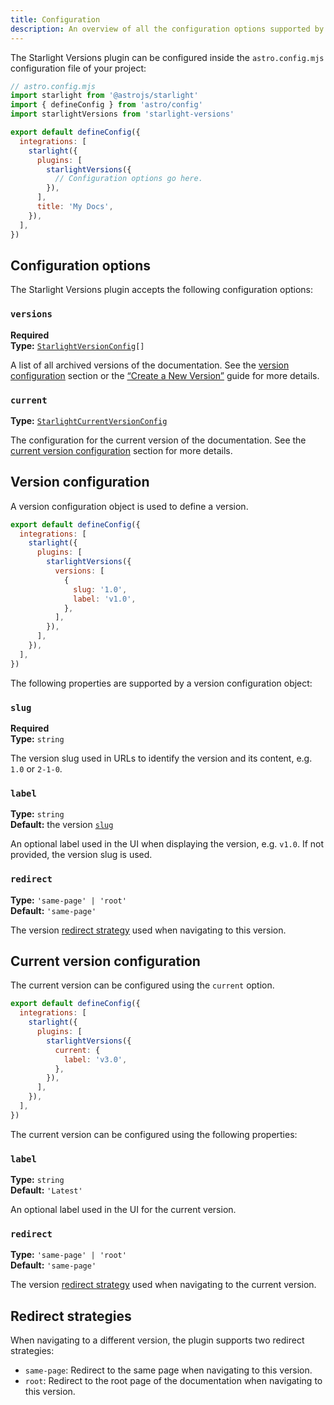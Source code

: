 ```yaml
---
title: Configuration
description: An overview of all the configuration options supported by the Starlight Versions plugin.
---
```


The Starlight Versions plugin can be configured inside the `astro.config.mjs` configuration file of your project:

```js {11}
// astro.config.mjs
import starlight from '@astrojs/starlight'
import { defineConfig } from 'astro/config'
import starlightVersions from 'starlight-versions'

export default defineConfig({
  integrations: [
    starlight({
      plugins: [
        starlightVersions({
          // Configuration options go here.
        }),
      ],
      title: 'My Docs',
    }),
  ],
})
```

## Configuration options

The Starlight Versions plugin accepts the following configuration options:

### `versions`

**Required**  
**Type:** <code><a href="#version-configuration">StarlightVersionConfig</a>[]</code>

A list of all archived versions of the documentation.
See the [version configuration](#version-configuration) section or the [“Create a New Version”](/guides/create-new-version/) guide for more details.

### `current`

**Type:** [`StarlightCurrentVersionConfig`](#current-version-configuration)

The configuration for the current version of the documentation.
See the [current version configuration](#version-configuration) section for more details.

## Version configuration

A version configuration object is used to define a version.

```js {7-10}
export default defineConfig({
  integrations: [
    starlight({
      plugins: [
        starlightVersions({
          versions: [
            {
              slug: '1.0',
              label: 'v1.0',
            },
          ],
        }),
      ],
    }),
  ],
})
```

The following properties are supported by a version configuration object:

### `slug`

**Required**  
**Type:** `string`

The version slug used in URLs to identify the version and its content, e.g. `1.0` or `2-1-0`.

### `label`

**Type:** `string`  
**Default:** the version [`slug`](#slug)

An optional label used in the UI when displaying the version, e.g. `v1.0`.
If not provided, the version slug is used.

### `redirect`

**Type:** `'same-page' | 'root'`  
**Default:** `'same-page'`

The version [redirect strategy](#redirect-strategies) used when navigating to this version.

## Current version configuration

The current version can be configured using the `current` option.

```js {6-8}
export default defineConfig({
  integrations: [
    starlight({
      plugins: [
        starlightVersions({
          current: {
            label: 'v3.0',
          },
        }),
      ],
    }),
  ],
})
```

The current version can be configured using the following properties:

### `label`

**Type:** `string`  
**Default:** `'Latest'`

An optional label used in the UI for the current version.

### `redirect`

**Type:** `'same-page' | 'root'`  
**Default:** `'same-page'`

The version [redirect strategy](#redirect-strategies) used when navigating to the current version.

## Redirect strategies

When navigating to a different version, the plugin supports two redirect strategies:

- `same-page`: Redirect to the same page when navigating to this version.
- `root`: Redirect to the root page of the documentation when navigating to this version.
